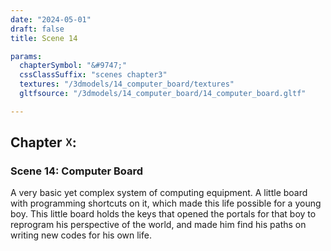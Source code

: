 ```yaml
---
date: "2024-05-01"
draft: false
title: Scene 14

params:
  chapterSymbol: "&#9747;"
  cssClassSuffix: "scenes chapter3"
  textures: "/3dmodels/14_computer_board/textures"
  gltfsource: "/3dmodels/14_computer_board/14_computer_board.gltf"

---
```

## Chapter &#9747;:
<h3 class="green">Scene 14: Computer Board</h3>
<canvas id="c"></canvas>

A very basic yet complex system of computing equipment. A little board with programming shortcuts on it, which made this life possible for a young boy. This little board holds the keys that opened the portals for that boy to reprogram his perspective of the world, and made him find his paths on writing new codes for his own life.

